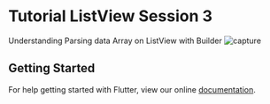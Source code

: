 # Tutorial ListView Session 3

Understanding Parsing data Array on ListView with Builder
![capture](https://cybereye-community.com/img/listviewSession3.png)

## Getting Started

For help getting started with Flutter, view our online
[documentation](https://flutter.io/).
